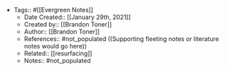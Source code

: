 - Tags:: #[[Evergreen Notes]]
    - Date Created:: [[January 29th, 2021]]
    - Created by:: [[Brandon Toner]]
    - Author:: [[Brandon Toner]]
    - References:: #not_populated ((Supporting fleeting notes or literature notes would go here))
    - Related:: [[resurfacing]]
    - Notes:: #not_populated
